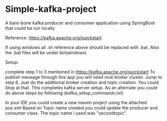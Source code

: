 # Simple-kafka-project
 A bare-bone kafka producer and consumer application using SpringBoot that could be run locally

Reference: https://kafka.apache.org/quickstart

If using windows all .sh reference above should be replaced with .bat. Also the .bat files will be under bin\windows\

Setup:

complete step 1 to 3 mentioned in https://kafka.apache.org/quickstart
To publish message through this app you will need muti broker cluster. Jump to step 6. Just do the additional broker creation and topic creation. You could Stop at that.
This completes kafka server setup.
As an alternate you could do above steps by following (kafka_setup_commands.txt) 

In your IDE you could create a new maven project using the attached pox.xml
Based on Topic name created you could update the producer and consumer class. The topic name i used was "secondtopic".

